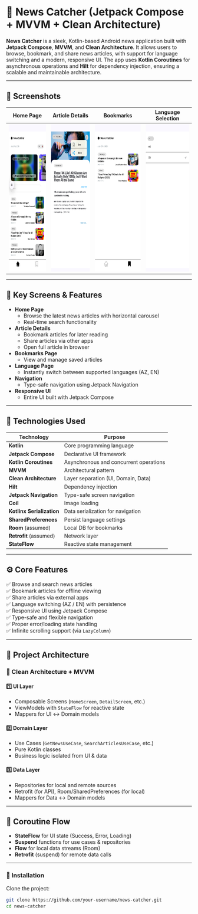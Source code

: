 # 📰 News Catcher (Jetpack Compose + MVVM + Clean Architecture)

**News Catcher** is a sleek, Kotlin-based Android news application built with **Jetpack Compose**, **MVVM**, and **Clean Architecture**. It allows users to browse, bookmark, and share news articles, with support for language switching and a modern, responsive UI. The app uses **Kotlin Coroutines** for asynchronous operations and **Hilt** for dependency injection, ensuring a scalable and maintainable architecture.

---

## 📸 Screenshots

| Home Page | Article Details | Bookmarks | Language Selection |
|-----------|-----------------|-----------|---------------------|
| <img src="Screenshot/Screenshot_20250727-213032.png" width="200" height="400" /> | <img src="Screenshot/Screenshot_20250727-213345.png" width="200" height="400" /> | <img src="Screenshot/Screenshot_20250727-213157.png" width="200" height="400" /> | <img src="Screenshot/Screenshot_20250727-213105.png" width="200" height="400" /> |

---

## 📱 Key Screens & Features

- **Home Page**
  - Browse the latest news articles with horizontal carousel
  - Real-time search functionality
- **Article Details**
  - Bookmark articles for later reading  
  - Share articles via other apps  
  - Open full article in browser  
- **Bookmarks Page**
  - View and manage saved articles
- **Language Page**
  - Instantly switch between supported languages (AZ, EN)
- **Navigation**
  - Type-safe navigation using Jetpack Navigation
- **Responsive UI**
  - Entire UI built with Jetpack Compose

---

## 🧠 Technologies Used

| Technology | Purpose |
|------------|---------|
| **Kotlin** | Core programming language |
| **Jetpack Compose** | Declarative UI framework |
| **Kotlin Coroutines** | Asynchronous and concurrent operations |
| **MVVM** | Architectural pattern |
| **Clean Architecture** | Layer separation (UI, Domain, Data) |
| **Hilt** | Dependency injection |
| **Jetpack Navigation** | Type-safe screen navigation |
| **Coil** | Image loading |
| **Kotlinx Serialization** | Data serialization for navigation |
| **SharedPreferences** | Persist language settings |
| **Room** (assumed) | Local DB for bookmarks |
| **Retrofit** (assumed) | Network layer |
| **StateFlow** | Reactive state management |

---

## ⚙️ Core Features

✅ Browse and search news articles  
✅ Bookmark articles for offline viewing  
✅ Share articles via external apps  
✅ Language switching (AZ / EN) with persistence  
✅ Responsive UI using Jetpack Compose  
✅ Type-safe and flexible navigation  
✅ Proper error/loading state handling  
✅ Infinite scrolling support (via `LazyColumn`)

---

## 🧱 Project Architecture

### 🧩 Clean Architecture + MVVM

#### 1️⃣ UI Layer
- Composable Screens (`HomeScreen`, `DetailScreen`, etc.)
- ViewModels with `StateFlow` for reactive state
- Mappers for UI ↔ Domain models

#### 2️⃣ Domain Layer
- Use Cases (`GetNewsUseCase`, `SearchArticlesUseCase`, etc.)
- Pure Kotlin classes
- Business logic isolated from UI & data

#### 3️⃣ Data Layer
- Repositories for local and remote sources  
- Retrofit (for API), Room/SharedPreferences (for local)  
- Mappers for Data ↔ Domain models

---

## 🔁 Coroutine Flow

- **StateFlow** for UI state (Success, Error, Loading)
- **Suspend** functions for use cases & repositories
- **Flow** for local data streams (Room)
- **Retrofit** (suspend) for remote data calls

---

### 🔨 Installation

Clone the project:

```bash
git clone https://github.com/your-username/news-catcher.git
cd news-catcher
